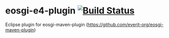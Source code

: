 eosgi-e4-plugin [![Build Status](https://travis-ci.org/zsdoma/eosgi-e4-plugin.svg?branch=master)](https://travis-ci.org/zsdoma/eosgi-e4-plugin)
===============

Eclipse plugin for eosgi-maven-plugin
(https://github.com/everit-org/eosgi-maven-plugin)
